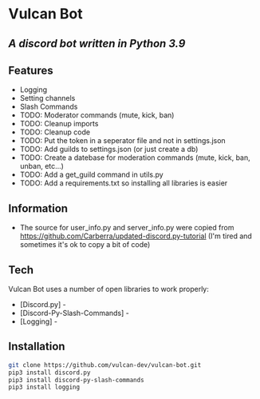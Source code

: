 # Vulcan Bot
## _A discord bot written in Python 3.9_

## Features

- Logging
- Setting channels
- Slash Commands
- TODO: Moderator commands (mute, kick, ban)
- TODO: Cleanup imports
- TODO: Cleanup code
- TODO: Put the token in a seperator file and not in settings.json
- TODO: Add guilds to settings.json (or just create a db)
- TODO: Create a datebase for moderation commands (mute, kick, ban, unban, etc...)
- TODO: Add a get_guild command in utils.py
- TODO: Add a requirements.txt so installing all libraries is easier

## Information
- The source for user_info.py and server_info.py were copied from https://github.com/Carberra/updated-discord.py-tutorial (I'm tired and sometimes it's ok to copy a bit of code)

## Tech

Vulcan Bot uses a number of open libraries to work properly:

- [Discord.py] - 
- [Discord-Py-Slash-Commands] - 
- [Logging] - 

## Installation

```sh
git clone https://github.com/vulcan-dev/vulcan-bot.git
pip3 install discord.py
pip3 install discord-py-slash-commands
pip3 install logging
```